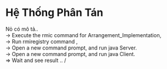 # Hệ Thống Phân Tán
Nỏ có mô tả.. </br>
-> Execute the rmic command for Arrangement_Implementation, </br>
-> Run rmiregistry command , </br>
-> Open a new command prompt, and run java Server. </br>
-> Open a new command prompt, and run java Client. </br>
=> Wait and see result .. / </br>
